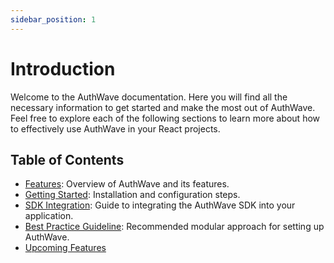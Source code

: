 ```yaml
---
sidebar_position: 1
---
```


# Introduction

Welcome to the AuthWave documentation. Here you will find all the necessary information to get started and make the most out of AuthWave. Feel free to explore each of the following sections to learn more about how to effectively use AuthWave in your React projects.

## Table of Contents

- [Features](Features/Session%20management): Overview of AuthWave and its features.
- [Getting Started](Getting-Started): Installation and configuration steps.
- [SDK Integration](SDK-Integration): Guide to integrating the AuthWave SDK into your application.
- [Best Practice Guideline](Best-Practice-Guideline): Recommended modular approach for setting up AuthWave.
- [Upcoming Features](Advanced-Features)
